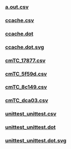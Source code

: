 ### [a.out.csv](a.out.csv)
### [ccache.csv](ccache.csv)
### [ccache.dot](ccache.dot)
### [ccache.dot.svg](ccache.dot.svg)
### [cmTC_17877.csv](cmTC_17877.csv)
### [cmTC_5f59d.csv](cmTC_5f59d.csv)
### [cmTC_8c149.csv](cmTC_8c149.csv)
### [cmTC_dca03.csv](cmTC_dca03.csv)
### [unittest_unittest.csv](unittest_unittest.csv)
### [unittest_unittest.dot](unittest_unittest.dot)
### [unittest_unittest.dot.svg](unittest_unittest.dot.svg)
